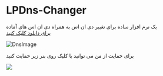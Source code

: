# LPDns-Changer
<div class="text-center">
یک نرم افزار ساده برای تغییر دی ان اس به همراه دی ان اس های آماده
</div>
<div>
  <a href="[https://github.com/LP-GamerOnly/LPDns-Changer/blob/main/LPDns%20changer.exe](https://raw.githubusercontent.com/LP-GamerOnly/LPDns-Changer/main/LPDns%20changer.exe)">
برای دانلود کلیک کنید
    </a>
</div>





![DnsImage](https://cdn.discordapp.com/attachments/1115231235778809937/1115231525626183690/LPDnsChanger.PNG)
<div class="text-center">
برای حمایت از من می توانید با کلیک روی بنر زیر حمایت کنید

<a href="https://www.coffeebede.com/lp_gameronly"><img class="img-fluid" src="https://coffeebede.ir/DashboardTemplateV2/app-assets/images/banner/default-yellow.svg" /></a>
</div>
